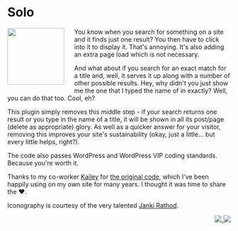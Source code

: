 # Solo

<img src="https://ps.w.org/solo-search/assets/icon.svg" width=128px align="left" style="padding: 0 20px 20px 0;">You know when you search for something on a site and it finds just one result? You then have to click into it to display it. That's annoying. It's also adding an extra page load which is not necessary.

And what about if you search for an exact match for a title and, well, it serves it up along with a number of other possible results. Hey, why didn't you just show me the one that I typed the name of in exactly? Well, you can do that too. Cool, eh?

This plugin simply removes this middle step - if your search returns one result or you type in the name of a title, it will be shown in all its post/page (delete as appropriate) glory. As well as a quicker answer for your visitor, removing this improves your site's sustainability (okay, just a little... but every little helps, right?).

The code also passes WordPress and WordPress VIP coding standards. Because you're worth it.

Thanks to my co-worker [Kailey](https://profiles.wordpress.org/trepmal/) for [the original code](https://trepmal.com/2011/04/22/redirect-when-search-query-only-returns-one-match/), which I've been happily using on my own site for many years. I thought it was time to share the ♥️.

Iconography is courtesy of the very talented [Janki Rathod](https://www.fiverr.com/jankirathore).

<p align="right"><a href="https://wordpress.org/plugins/solo-search/"><img src="https://img.shields.io/wordpress/plugin/dt/solo-search?label=wp.org%20downloads&style=for-the-badge">&nbsp;<img src="https://img.shields.io/wordpress/plugin/stars/solo-search?color=orange&style=for-the-badge"></a></p>